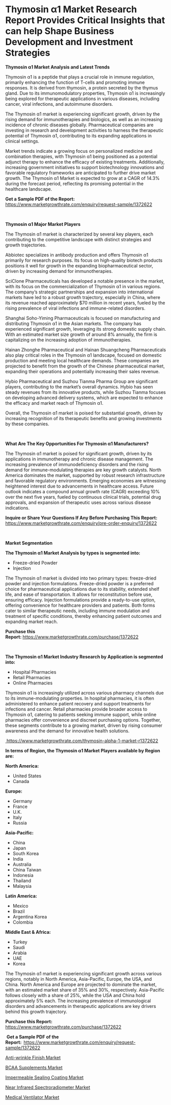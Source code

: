<p><h1>Thymosin α1 Market Research Report Provides Critical Insights that can help Shape Business Development and Investment Strategies</h1></p><p><strong>Thymosin α1 Market Analysis and Latest Trends</strong></p>
<p><p>Thymosin α1 is a peptide that plays a crucial role in immune regulation, primarily enhancing the function of T-cells and promoting immune responses. It is derived from thymosin, a protein secreted by the thymus gland. Due to its immunomodulatory properties, Thymosin α1 is increasingly being explored for therapeutic applications in various diseases, including cancer, viral infections, and autoimmune disorders.</p><p>The Thymosin α1 market is experiencing significant growth, driven by the rising demand for immunotherapies and biologics, as well as an increasing incidence of chronic diseases globally. Pharmaceutical companies are investing in research and development activities to harness the therapeutic potential of Thymosin α1, contributing to its expanding applications in clinical settings.</p><p>Market trends indicate a growing focus on personalized medicine and combination therapies, with Thymosin α1 being positioned as a potential adjunct therapy to enhance the efficacy of existing treatments. Additionally, increasing government initiatives to support biotechnology innovations and favorable regulatory frameworks are anticipated to further drive market growth. The Thymosin α1 Market is expected to grow at a CAGR of 14.3% during the forecast period, reflecting its promising potential in the healthcare landscape.</p></p>
<p><strong>Get a Sample PDF of the Report:&nbsp;</strong> <a href="https://www.marketgrowthrate.com/enquiry/request-sample/1372622">https://www.marketgrowthrate.com/enquiry/request-sample/1372622</a></p>
<p>&nbsp;</p>
<p><strong>Thymosin α1 Major Market Players</strong></p>
<p><p>The Thymosin α1 market is characterized by several key players, each contributing to the competitive landscape with distinct strategies and growth trajectories. </p><p>Abbiotec specializes in antibody production and offers Thymosin α1 primarily for research purposes. Its focus on high-quality biotech products positions it well for growth in the expanding biopharmaceutical sector, driven by increasing demand for immunotherapies.</p><p>SciClone Pharmaceuticals has developed a notable presence in the market, with its focus on the commercialization of Thymosin α1 in various regions. The company’s strategic partnerships and expansion into international markets have led to a robust growth trajectory, especially in China, where its revenue reached approximately $70 million in recent years, fueled by the rising prevalence of viral infections and immune-related disorders.</p><p>Shanghai Soho-Yiming Pharmaceuticals is focused on manufacturing and distributing Thymosin α1 in the Asian markets. The company has experienced significant growth, leveraging its strong domestic supply chain. With an estimated market size growth of around 8% annually, the firm is capitalizing on the increasing adoption of immunotherapies.</p><p>Hainan Zhonghe Pharmaceutical and Hainan Shuangcheng Pharmaceuticals also play critical roles in the Thymosin α1 landscape, focused on domestic production and meeting local healthcare demands. These companies are projected to benefit from the growth of the Chinese pharmaceutical market, expanding their operations and potentially increasing their sales revenue.</p><p>Hybio Pharmaceutical and Suzhou Tianma Pharma Group are significant players, contributing to the market’s overall dynamics. Hybio has seen steady revenues from its innovative products, while Suzhou Tianma focuses on developing advanced delivery systems, which are expected to enhance the efficacy and market reach of Thymosin α1.</p><p>Overall, the Thymosin α1 market is poised for substantial growth, driven by increasing recognition of its therapeutic benefits and growing investments by these companies.</p></p>
<p>&nbsp;</p>
<p><strong>What Are The Key Opportunities For Thymosin α1 Manufacturers?</strong></p>
<p><p>The Thymosin α1 market is poised for significant growth, driven by its applications in immunotherapy and chronic disease management. The increasing prevalence of immunodeficiency disorders and the rising demand for immune-modulating therapies are key growth catalysts. North America dominates the market, supported by robust research infrastructure and favorable regulatory environments. Emerging economies are witnessing heightened interest due to advancements in healthcare access. Future outlook indicates a compound annual growth rate (CAGR) exceeding 10% over the next five years, fueled by continuous clinical trials, potential drug approvals, and expansion of therapeutic uses across various disease indications.</p></p>
<p><strong>Inquire or Share Your Questions If Any Before Purchasing This Report:</strong> <a href="https://www.marketgrowthrate.com/enquiry/pre-order-enquiry/1372622">https://www.marketgrowthrate.com/enquiry/pre-order-enquiry/1372622</a></p>
<p>&nbsp;</p>
<p><strong>Market Segmentation</strong></p>
<p><strong>The Thymosin α1 Market Analysis by types is segmented into:</strong></p>
<p><ul><li>Freeze-dried Powder</li><li>Injection</li></ul></p>
<p><p>The Thymosin α1 market is divided into two primary types: freeze-dried powder and injection formulations. Freeze-dried powder is a preferred choice for pharmaceutical applications due to its stability, extended shelf life, and ease of transportation. It allows for reconstitution before use, ensuring efficacy. Injection formulations provide a ready-to-use option, offering convenience for healthcare providers and patients. Both forms cater to similar therapeutic needs, including immune modulation and treatment of specific conditions, thereby enhancing patient outcomes and expanding market reach.</p></p>
<p><strong>Purchase this Report:&nbsp;</strong><a href="https://www.marketgrowthrate.com/purchase/1372622">https://www.marketgrowthrate.com/purchase/1372622</a></p>
<p>&nbsp;</p>
<p><strong>The Thymosin α1 Market Industry Research by Application is segmented into:</strong></p>
<p><ul><li>Hospital Pharmacies</li><li>Retail Pharmacies</li><li>Online Pharmacies</li></ul></p>
<p><p>Thymosin α1 is increasingly utilized across various pharmacy channels due to its immune-modulating properties. In hospital pharmacies, it is often administered to enhance patient recovery and support treatments for infections and cancer. Retail pharmacies provide broader access to Thymosin α1, catering to patients seeking immune support, while online pharmacies offer convenience and discreet purchasing options. Together, these segments contribute to a growing market, driven by rising consumer awareness and the demand for innovative health solutions.</p></p>
<p><a href="https://www.marketgrowthrate.com/thymosin-alpha-1-market-r1372622">&nbsp;https://www.marketgrowthrate.com/thymosin-alpha-1-market-r1372622</a></p>
<p><strong>In terms of Region, the Thymosin α1 Market Players available by Region are:</strong></p>
<p>
    <p> <strong> North America: </strong>
        <ul>
            <li>United States</li>
            <li>Canada</li>
        </ul>
        </p> 
    <p> <strong> Europe: </strong>
        <ul>
            <li>Germany</li>
            <li>France</li>
            <li>U.K.</li>
            <li>Italy</li>
            <li>Russia</li>
        </ul>
        </p> 
    <p> <strong> Asia-Pacific: </strong>
        <ul>
            <li>China</li>
            <li>Japan</li>
            <li>South Korea</li>
            <li>India</li>
            <li>Australia</li>
            <li>China Taiwan</li>
            <li>Indonesia</li>
            <li>Thailand</li>
            <li>Malaysia</li>
        </ul>
        </p> 
    <p> <strong> Latin America: </strong>
        <ul>
            <li>Mexico</li>
            <li>Brazil</li>
            <li>Argentina Korea</li>
            <li>Colombia</li>
        </ul>
        </p> 
    <p> <strong> Middle East & Africa: </strong>
        <ul>
            <li>Turkey</li>
            <li>Saudi</li>
            <li>Arabia</li>
            <li>UAE</li>
            <li>Korea</li>
        </ul>
    </p>
    </p>
<p><p>The Thymosin α1 market is experiencing significant growth across various regions, notably in North America, Asia-Pacific, Europe, the USA, and China. North America and Europe are projected to dominate the market, with an estimated market share of 35% and 30%, respectively. Asia-Pacific follows closely with a share of 25%, while the USA and China hold approximately 5% each. The increasing prevalence of immunological disorders and advancements in therapeutic applications are key drivers behind this growth trajectory.</p></p>
<p><strong>Purchase this Report: </strong><a href="https://www.marketgrowthrate.com/purchase/1372622">https://www.marketgrowthrate.com/purchase/1372622</a></p>
<p>&nbsp;<strong>Get a Sample PDF of the Report:&nbsp;&nbsp;</strong><a href="https://www.marketgrowthrate.com/enquiry/request-sample/1372622">https://www.marketgrowthrate.com/enquiry/request-sample/1372622</a></p>
<p><strong></strong></p>
<p><p><a href="https://issuu.com/reportprime-2/docs/anti-wrinkle-finish-market-size-203_d96f56d1c3e3de">Anti-wrinkle Finish Market</a></p><p><a href="https://www.linkedin.com/pulse/bcaa-supplements-market-trends-growth-outlook-2024-2031-znzjf">BCAA Supplements Market</a></p><p><a href="https://issuu.com/reportprime-2/docs/impermeable-sealing-coating-market-_d01a0cc4bd57fd">Impermeable Sealing Coating Market</a></p><p><a href="https://medium.com/@mnjon30_19191/near-infrared-spectroradiometer-market-size-by-type-benchtop-type-portable-type-by-product-584b9405d1e0">Near Infrared Spectroradiometer Market</a></p><p><a href="https://www.linkedin.com/pulse/what-innovations-shaping-medical-ventilator-market-application-ntpvc">Medical Ventilator Market</a></p></p>